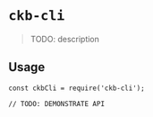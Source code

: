 # `ckb-cli`

> TODO: description

## Usage

```
const ckbCli = require('ckb-cli');

// TODO: DEMONSTRATE API
```
